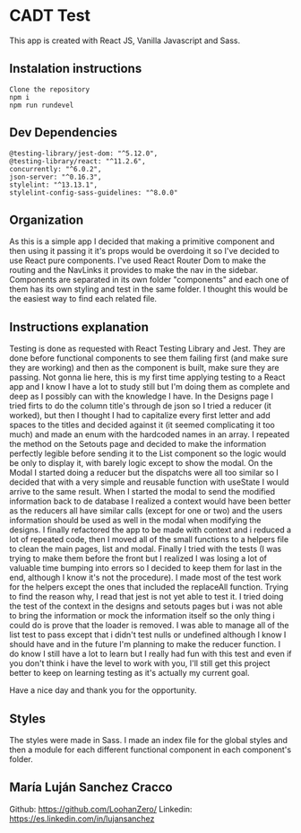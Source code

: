 
# CADT Test

This app is created with React JS, Vanilla Javascript and Sass.


## Instalation instructions

```
Clone the repository
npm i
npm run rundevel
```


## Dev Dependencies
```
@testing-library/jest-dom: "^5.12.0",
@testing-library/react: "^11.2.6",
concurrently: "^6.0.2",
json-server: "^0.16.3",
stylelint: "^13.13.1",
stylelint-config-sass-guidelines: "^8.0.0"
```


## Organization

As this is a simple app I decided that making a primitive component and then using it passing it it's props would be overdoing it so I've decided to use React pure components. 
I've used React Router Dom to make the routing and the NavLinks it provides to make the nav in the sidebar.
Components are separated in its own folder "components" and each one of them has its own styling and test in the same folder. I thought this would be the easiest way to find each related file.


## Instructions explanation

Testing is done as requested with React Testing Library and Jest. They are done before functional components to see them failing first (and make sure they are working) and then as the component is built, make sure they are passing.
Not gonna lie here, this is my first time applying testing to a React app and I know I have a lot to study still but I'm doing them as complete and deep as I possibly can with the knowledge I have.
In the Designs page I tried firts to do the column title's through de json so I tried a reducer (it worked), but then I thought I had to capitalize every first letter and add spaces to the titles and decided against it (it seemed complicating it too much) and made an enum with the hardcoded names in an array.
I repeated the method on the Setouts page and decided to make the information perfectly legible before sending it to the List component so the logic would be only to display it, with barely logic except to show the modal.
On the Modal I started doing a reducer but the dispatchs were all too similar so I decided that with a very simple and reusable function with useState I would arrive to the same result.
When I started the modal to send the modified information back to de database I realized a context would have been better as the reducers all have similar calls (except for one or two) and the users information should be used as well in the modal when modifying the designs.
I finally refactored the app to be made with context and i reduced a lot of repeated code, then I moved all of the small functions to a helpers file to clean the main pages, list and modal.
Finally I tried with the tests (I was trying to make them before the front but I realized I was losing a lot of valuable time bumping into errors so I decided to keep them for last in the end, although I know it's not the procedure). I made most of the test work for the helpers except the ones that included the replaceAll function. Trying to find the reason why, I read that jest is not yet able to test it.
I tried doing the test of the context in the designs and setouts pages but i was not able to bring the information or mock the information itself so the only thing i could do is prove that the loader is removed.
I was able to manage all of the list test to pass except that i didn't test nulls or undefined although I know I should have and in the future I'm planning to make the reducer function.
I do know I still have a lot to learn but I really had fun with this test and even if you don't think i have the level to work with you, I'll still get this project better to keep on learning testing as it's actually my current goal.

Have a nice day and thank you for the opportunity.



## Styles

The styles were made in Sass. I made an index file for the global styles and then a module for each different functional component in each component's folder.



## María Luján Sanchez Cracco

Github: https://github.com/LoohanZero/ 
Linkedin: https://es.linkedin.com/in/lujansanchez
